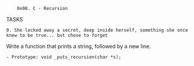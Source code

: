		0x08. C - Recursion

TASKS 

	0. She locked away a secret, deep inside herself, something she once knew to be true... but chose to forget
Write a function that prints a string, followed by a new line.

	- Prototype: void _puts_recursion(char *s);
